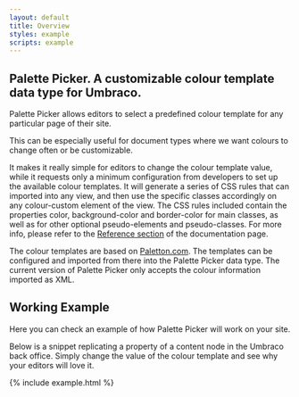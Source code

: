 ```yaml
---
layout: default
title: Overview
styles: example
scripts: example
---
```


<h2 class="complement-4 border-complement-2">Palette Picker. A customizable colour template data type for Umbraco.</h2>

Palette Picker allows editors to select a predefined colour template for any particular page of their site.

This can be especially useful for document types where we want colours to change often or be customizable.

It makes it really simple for editors to change the colour template value, while it requests only a minimum configuration from developers to set up the available colour templates. It will generate a series of CSS rules that can imported into any view, and then use the specific classes accordingly on any colour-custom element of the view. The CSS rules included contain the properties color, background-color and border-color for main classes, as well as for other optional pseudo-elements and pseudo-classes. For more info, please refer to the <a href="{{ site.baseurl }}/documentation#reference-css" class="primary-0 hover-primary-0">Reference section</a> of the documentation page.

The colour templates are based on <a href="https://paletton.com/" class="primary-0 hover-primary-0">Paletton.com</a>. The templates can be configured and imported from there into the Palette Picker data type. The current version of Palette Picker only accepts the colour information imported as XML.

<h2 class="complement-4 border-complement-2">Working Example</h2>

Here you can check an example of how Palette Picker will work on your site.

Below is a snippet replicating a property of a content node in the Umbraco back office. Simply change the value of the colour template and see why your editors will love it.

{% include example.html %}
